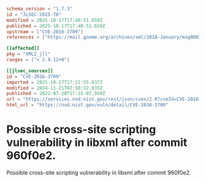 ```toml
schema_version = "1.7.3"
id = "JLSEC-2025-76"
modified = 2025-10-17T17:40:51.659Z
published = 2025-10-17T17:40:51.659Z
upstream = ["CVE-2016-3709"]
references = ["https://mail.gnome.org/archives/xml/2018-January/msg00010.html", "https://mail.gnome.org/archives/xml/2018-January/msg00010.html"]

[[affected]]
pkg = "XML2_jll"
ranges = ["< 2.9.12+0"]

[[jlsec_sources]]
id = "CVE-2016-3709"
imported = 2025-10-17T17:21:55.837Z
modified = 2024-11-21T02:50:32.833Z
published = 2022-07-28T17:15:07.920Z
url = "https://services.nvd.nist.gov/rest/json/cves/2.0?cveId=CVE-2016-3709"
html_url = "https://nvd.nist.gov/vuln/detail/CVE-2016-3709"
```

# Possible cross-site scripting vulnerability in libxml after commit 960f0e2.

Possible cross-site scripting vulnerability in libxml after commit 960f0e2.

